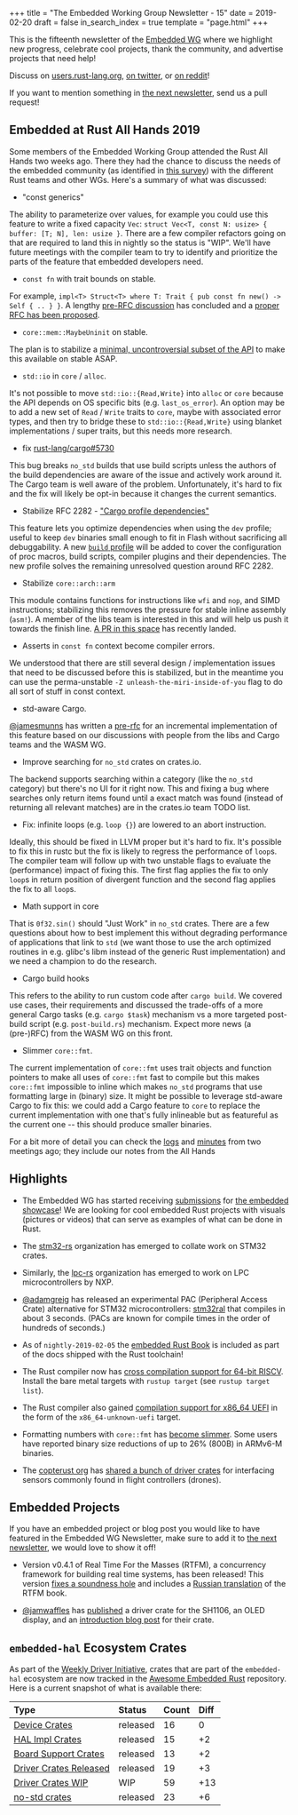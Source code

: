 +++
title = "The Embedded Working Group Newsletter - 15"
date = 2019-02-20
draft = false
in_search_index = true
template = "page.html"
+++

This is the fifteenth newsletter of the [Embedded WG] where we highlight new progress, celebrate cool projects, thank the community, and advertise projects that need help!

[Embedded WG]: https://github.com/rust-embedded/wg

Discuss on [users.rust-lang.org], [on twitter], or [on reddit]!

[users.rust-lang.org]: https://example.org/#TODO
[on twitter]: https://example.org/#TODO
[on reddit]: https://example.org/#TODO

If you want to mention something in [the next newsletter], send us a pull request!

[the next newsletter]: https://github.com/rust-embedded/blog/edit/master/content/2019-03-06-newsletter-16.md

## Embedded at Rust All Hands 2019

Some members of the Embedded Working Group attended the Rust All Hands two weeks ago. There they had the chance to discuss the needs of the embedded community (as identified in [this survey]) with the different Rust teams and other WGs. Here's a summary of what was discussed:

[this survey]: https://github.com/rust-embedded/wg/issues/256

- "const generics"

The ability to parameterize over values, for example you could use this feature to write a fixed capacity `Vec`: `struct Vec<T, const N: usize> { buffer: [T; N], len: usize }`. There are a few compiler refactors going on that are required to land this in nightly so the status is "WIP". We'll have future meetings with the compiler team to try to identify and prioritize the parts of the feature that embedded developers need.

- `const fn` with trait bounds on stable.

For example, `impl<T> Struct<T> where T: Trait { pub const fn new() -> Self { .. } }`. A lengthy [pre-RFC discussion][const-eval#8] has concluded and a [proper RFC has been proposed][rfc2632].

[const-eval#8]: https://github.com/rust-rfcs/const-eval/pull/8
[rfc2632]: https://github.com/rust-lang/rfcs/pull/2632

- `core::mem::MaybeUninit` on stable.

The plan is to stabilize a [minimal, uncontroversial subset of the API][maybe_uninit] to make this available on stable ASAP.

[maybe_uninit]: https://github.com/rust-lang/rust/issues/53491#issuecomment-463753719

- `std::io` in `core` / `alloc`.

It's not possible to move `std::io::{Read,Write}` into `alloc` or `core` because the API depends on OS specific bits (e.g. `last_os_error`). An option may be to add a new set of `Read` / `Write` traits to `core`, maybe with associated error types, and then try to bridge these to `std::io::{Read,Write}` using blanket implementations / super traits, but this needs more research.

- fix [rust-lang/cargo#5730]

This bug breaks `no_std` builds that use build scripts unless the authors of the build dependencies are aware of the issue and actively work around it. The Cargo team is well aware of the problem. Unfortunately, it's hard to fix and the fix will likely be opt-in because it changes the current semantics.

[rust-lang/cargo#5730]: https://github.com/rust-lang/cargo/issues/5730

- Stabilize RFC 2282 - ["Cargo profile dependencies"]

This feature lets you optimize dependencies when using the `dev` profile; useful to keep `dev` binaries small enough to fit in Flash without sacrificing all debuggability. A new [`build` profile][profile.build] will be added to cover the configuration of proc macros, build scripts, compiler plugins and their dependencies. The new profile solves the remaining unresolved question around RFC 2282.

["Cargo profile dependencies"]: https://github.com/rust-lang/rust/issues/48683
[profile.build]: https://github.com/rust-lang/cargo/pull/6577

- Stabilize `core::arch::arm`

This module contains functions for instructions like `wfi` and `nop`, and SIMD instructions; stabilizing this removes the pressure for stable inline assembly (`asm!`). A member of the libs team is interested in this and will help us push it towards the finish line. [A PR in this space][stdsimd#557] has recently landed.

[stdsimd#557]: https://github.com/rust-lang-nursery/stdsimd/pull/557

- Asserts in `const fn` context become compiler errors.

We understood that there are still several design / implementation issues that need to be discussed before this is stabilized, but in the meantime you can use the perma-unstable `-Z unleash-the-miri-inside-of-you` flag to do all sort of stuff in const context.

- std-aware Cargo.

[@jamesmunns] has written a [pre-rfc] for an incremental implementation of this feature based on our discussions with people from the libs and Cargo teams and the WASM WG.

[@jamesmunns]: https://github.com/jamesmunns
[pre-rfc]: https://github.com/jamesmunns/rfcs/pull/1

- Improve searching for `no_std` crates on crates.io.

The backend supports searching within a category (like the `no_std` category) but there's no UI for it right now. This and fixing a bug where searches only return items found until a exact match was found (instead of returning all relevant matches) are in the crates.io team TODO list.

- Fix: infinite loops (e.g. `loop {}`) are lowered to an abort instruction.

Ideally, this should be fixed in LLVM proper but it's hard to fix. It's possible to fix this in rustc but the fix is likely to regress the performance of `loop`s. The compiler team will follow up with two unstable flags to evaluate the (performance) impact of fixing this. The first flag applies the fix to only `loop`s in return position of divergent function and the second flag applies the fix to all `loop`s.

- Math support in core

That is `0f32.sin()` should "Just Work" in `no_std` crates. There are a few questions about how to best implement this without degrading performance of applications that link to `std` (we want those to use the arch optimized routines in e.g. glibc's libm instead of the generic Rust implementation) and we need a champion to do the research.

- Cargo build hooks

This refers to the ability to run custom code after `cargo build`. We covered use cases, their requirements and discussed the trade-offs of a more general Cargo tasks (e.g. `cargo $task`) mechanism vs a more targeted post-build script (e.g. `post-build.rs`) mechanism. Expect more news (a (pre-)RFC) from the WASM WG on this front.

- Slimmer `core::fmt`.

The current implementation of `core::fmt` uses trait objects and function pointers to make all uses of `core::fmt` fast to compile but this makes `core::fmt` impossible to inline which makes `no_std` programs that use formatting large in (binary) size. It might be possible to leverage std-aware Cargo to fix this: we could add a Cargo feature to `core` to replace the current implementation with one that's fully inlineable but as featureful as the current one -- this should produce smaller binaries.

For a bit more of detail you can check the [logs] and [minutes] from two meetings ago; they include our notes from the All Hands

[logs]: https://github.com/rust-embedded/wg/blob/master/minutes/2019-02-12.irc.log
[minutes]: https://github.com/rust-embedded/wg/blob/master/minutes/2019-02-12.md#notes-from-rust-all-hands

## Highlights

- The Embedded WG has started receiving [submissions] for [the embedded showcase][showcase]! We are looking for cool embedded Rust projects with visuals (pictures or videos) that can serve as examples of what can be done in Rust.

[submissions]: https://github.com/rust-embedded/showcase#submit-your-project
[showcase]: https://github.com/rust-embedded/showcase

- The [stm32-rs] organization has emerged to collate work on STM32 crates.

[stm32-rs]: https://github.com/stm32-rs

- Similarly, the [lpc-rs] organization has emerged to work on LPC microcontrollers by NXP.

[lpc-rs]: https://github.com/lpc-rs

- [@adamgreig] has released an experimental PAC (Peripheral Access Crate) alternative for STM32 microcontrollers: [stm32ral] that compiles in about 3 seconds. (PACs are known for compile times in the order of hundreds of seconds.)

[@adamgreig]: https://github.com/adamgreig
[stm32ral]: https://github.com/adamgreig/stm32ral

- As of `nightly-2019-02-05` the [embedded Rust Book][book] is included as part of the docs shipped with the Rust toolchain!

[book]: https://docs.rust-embedded.org/book/index.html

- The Rust compiler now has [cross compilation support for 64-bit RISCV][rust#58406]. Install the bare metal targets with `rustup target` (see `rustup target list`).

[rust#58406]: https://github.com/rust-lang/rust/pull/58406

- The Rust compiler also gained [compilation support for x86_64 UEFI][rust#56769] in the form of the `x86_64-unknown-uefi` target.

[rust#56769]: https://github.com/rust-lang/rust/pull/56769

- Formatting numbers with `core::fmt` has [become slimmer][rust#58272]. Some users have reported binary size reductions of up to 26% (800B) in ARMv6-M binaries.

[rust#58272]: https://github.com/rust-lang/rust/pull/58272

- The [copterust org][copterust] has [shared a bunch of driver crates][aer#142] for interfacing sensors commonly found in flight controllers (drones).

[copterust]: https://github.com/copterust/
[aer#142]: https://github.com/rust-embedded/awesome-embedded-rust/pull/142

## Embedded Projects

If you have an embedded project or blog post you would like to have featured in the Embedded WG Newsletter, make sure to add it to [the next newsletter], we would love to show it off!

- Version v0.4.1 of Real Time For the Masses (RTFM), a concurrency framework for building real time systems, has been released! This version [fixes a soundness hole][rtfm#140] and includes a [Russian translation] of the RTFM book.

[rtfm#140]: https://github.com/japaric/cortex-m-rtfm/pull/140
[Russian translation]: https://japaric.github.io/cortex-m-rtfm/book/ru/index.html

- [@jamwaffles] has [published](https://mobile.twitter.com/jam_waffles/status/1095784282189189121) a driver crate for the SH1106, an OLED display, and an [introduction blog post](https://wapl.es/electronics/rust/2019/02/13/sh1106-driver.html) for their crate.

[@jamwaffles]: https://github.com/jamwaffles

## `embedded-hal` Ecosystem Crates

As part of the [Weekly Driver Initiative], crates that are part of the `embedded-hal` ecosystem are now tracked in the [Awesome Embedded Rust] repository. Here is a current snapshot of what is available there:

| Type                      | Status    | Count | Diff |
| :---                      | :-----    | :---- | :--- |
| [Device Crates]           | released  | 16    | 0    |
| [HAL Impl Crates]         | released  | 15    | +2   |
| [Board Support Crates]    | released  | 13    | +2   |
| [Driver Crates Released]  | released  | 19    | +3   |
| [Driver Crates WIP]       | WIP       | 59    | +13  |
| [no-std crates]           | released  | 23    | +6   |

[Awesome Embedded Rust]: https://github.com/rust-embedded/awesome-embedded-rust
[Weekly Driver Initiative]: https://github.com/rust-embedded/wg/issues/39
[Device Crates]: https://github.com/rust-embedded/awesome-embedded-rust#device-crates
[HAL Impl Crates]: https://github.com/rust-embedded/awesome-embedded-rust#hal-implementation-crates
[Board Support Crates]: https://github.com/rust-embedded/awesome-embedded-rust#board-support-crates
[Driver Crates Released]: https://github.com/rust-embedded/awesome-embedded-rust#driver-crates
[Driver Crates WIP]: https://github.com/rust-embedded/awesome-embedded-rust#wip
[no-std crates]: https://github.com/rust-embedded/awesome-embedded-rust#no-std-crates
